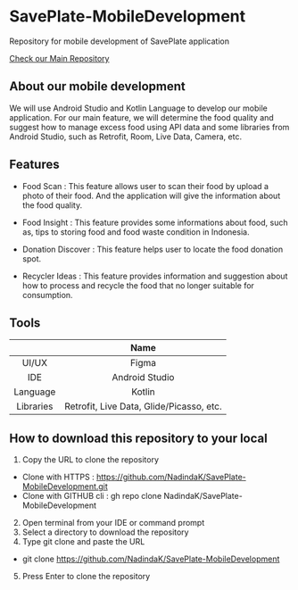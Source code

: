 # SavePlate-MobileDevelopment
Repository for mobile development of SavePlate application

[Check our Main Repository](https://github.com/NadindaK/SavePlate)

## About our mobile development
We will use Android Studio and Kotlin Language to develop our mobile application. For our main feature, we will determine the food quality and suggest how to manage excess food using API data and some libraries from Android Studio, such as Retrofit, Room, Live Data, Camera, etc.

## Features

- Food Scan : This feature allows user to scan their food by upload a photo of their food. And the application will give the information about the food quality.

- Food Insight : This feature provides some informations about food, such as, tips to storing food and food waste condition in Indonesia.

- Donation Discover : This feature helps user to locate the food donation spot.

- Recycler Ideas : This feature provides information and suggestion about how to process and recycle the food that no longer suitable for consumption. 

## Tools 

|                     |    Name    |   
| :-----------------: | :--------: | 
UI/UX | Figma
IDE | Android Studio
Language | Kotlin
Libraries | Retrofit, Live Data, Glide/Picasso, etc.


## How to download this repository to your local 

1. Copy the URL to clone the repository
- Clone with HTTPS : https://github.com/NadindaK/SavePlate-MobileDevelopment.git
- Clone with GITHUB cli : gh repo clone NadindaK/SavePlate-MobileDevelopment 
2. Open terminal from your IDE or command prompt
3. Select a directory to download the repository
4. Type git clone and paste the URL
- git clone https://github.com/NadindaK/SavePlate-MobileDevelopment
5. Press Enter to clone the repository






